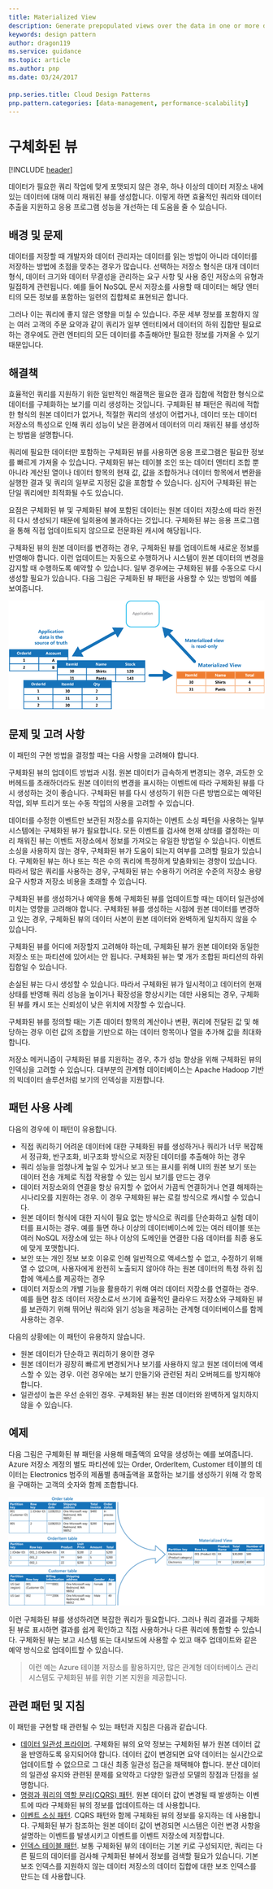```yaml
---
title: Materialized View
description: Generate prepopulated views over the data in one or more data stores when the data isn't ideally formatted for required query operations.
keywords: design pattern
author: dragon119
ms.service: guidance
ms.topic: article
ms.author: pnp
ms.date: 03/24/2017

pnp.series.title: Cloud Design Patterns
pnp.pattern.categories: [data-management, performance-scalability]
---
```


# 구체화된 뷰

[!INCLUDE [header](../_includes/header.md)]

데이터가 필요한 쿼리 작업에 맞게 포맷되지 않은 경우, 하나 이상의 데이터 저장소 내에 있는 데이터에 대해 미리 채워진 뷰를 생성합니다. 이렇게 하면 효율적인 쿼리와 데이터 추출을 지원하고 응용 프로그램 성능을 개선하는 데 도움을 줄 수 있습니다.

## 배경 및 문제

데이터를 저장할 때 개발자와 데이터 관리자는 데이터를 읽는 방법이 아니라 데이터를 저장하는 방법에 초점을 맞추는 경우가 많습니다. 선택하는 저장소 형식은 대개 데이터 형식, 데이터 크기와 데이터 무결성을 관리하는 요구 사항 및 사용 중인 저장소의 유형과 밀접하게 관련됩니다. 예를 들어 NoSQL 문서 저장소를 사용할 때 데이터는 해당 엔터티의 모든 정보를 포함하는 일련의 집합체로 표현되곤 합니다.

그러나 이는 쿼리에 좋지 않은 영향을 미칠 수 있습니다. 주문 세부 정보를 포함하지 않는 여러 고객의 주문 요약과 같이 쿼리가 일부 엔터티에서 데이터의 하위 집합만 필요로 하는 경우에도 관련 엔터티의 모든 데이터를 추출해야만 필요한 정보를 가져올 수 있기 때문입니다.

## 해결책

효율적인 쿼리를 지원하기 위한 일반적인 해결책은 필요한 결과 집합에 적합한 형식으로 데이터를 구체화하는 보기를 미리 생성하는 것입니다. 구체화된 뷰 패턴은 쿼리에 적합한 형식의 원본 데이터가 없거나, 적절한 쿼리의 생성이 어렵거나, 데이터 또는 데이터 저장소의 특성으로 인해 쿼리 성능이 낮은 환경에서 데이터의 미리 채워진 뷰를 생성하는 방법을 설명합니다.

쿼리에 필요한 데이터만 포함하는 구체화된 뷰를 사용하면 응용 프로그램은 필요한 정보를 빠르게 가져올 수 있습니다. 구체화된 뷰는 테이블 조인 또는 데이터 엔터티 조합 뿐 아니라 계산된 열이나 데이터 항목의 현재 값, 값을 조합하거나 데이터 항목에서 변환을 실행한 결과 및 쿼리의 일부로 지정된 값을 포함할 수 있습니다. 심지어 구체화된 뷰는 단일 쿼리에만 최적화될 수도 있습니다.

요점은 구체화된 뷰 및 구체화된 뷰에 포함된 데이터는 원본 데이터 저장소에 따라 완전히 다시 생성되기 때문에 일회용에 불과하다는 것입니다. 구체화된 뷰는 응용 프로그램을 통해 직접 업데이트되지 않으므로 전문화된 캐시에 해당됩니다.

구체화된 뷰의 원본 데이터를 변경하는 경우, 구체화된 뷰를 업데이트해 새로운 정보를 반영해야 합니다. 이런 업데이트는 자동으로 수행하거나 시스템이 원본 데이터의 변경을 감지할 때 수행하도록 예약할 수 있습니다. 일부 경우에는 구체화된 뷰를 수동으로 다시 생성할 필요가 있습니다. 다음 그림은 구체화된 뷰 패턴을 사용할 수 있는 방법의 예를 보여줍니다.

![Figure 1 shows an example of how the Materialized View pattern might be used](./_images/materialized-view-pattern-diagram.png)


## 문제 및 고려 사항

이 패턴의 구현 방법을 결정할 때는 다음 사항을 고려해야 합니다.

구체화된 뷰의 업데이트 방법과 시점. 원본 데이터가 급속하게 변경되는 경우, 과도한 오버헤드를 초래하더라도 원본 데이터의 변경을 표시하는 이벤트에 따라 구체화된 뷰를 다시 생성하는 것이 좋습니다. 구체화된 뷰를 다시 생성하기 위한 다른 방법으로는 예약된 작업, 외부 트리거 또는 수동 작업의 사용을 고려할 수 있습니다.

데이터를 수정한 이벤트만 보관된 저장소를 유지하는 이벤트 소싱 패턴을 사용하는 일부 시스템에는 구체화된 뷰가 필요합니다. 모든 이벤트를 검사해 현재 상태를 결정하는 미리 채워진 뷰는 이벤트 저장소에서 정보를 가져오는 유일한 방법일 수 있습니다. 이벤트 소싱을 사용하지 않는 경우, 구체화된 뷰가 도움이 되는지 여부를 고려할 필요가 있습니다. 구체화된 뷰는 하나 또는 적은 수의 쿼리에 특정하게 맞춤화되는 경향이 있습니다. 따라서 많은 쿼리를 사용하는 경우, 구체화된 뷰는 수용하기 어려운 수준의 저장소 용량 요구 사항과 저장소 비용을 초래할 수 있습니다.

구체화된 뷰를 생성하거나 예약을 통해 구체화된 뷰를 업데이트할 때는 데이터 일관성에 미치는 영향을 고려해야 합니다. 구체화된 뷰를 생성하는 시점에 원본 데이터를 변경하고 있는 경우, 구체화된 뷰의 데이터 사본이 원본 데이터와 완벽하게 일치하지 않을 수 있습니다.

구체화된 뷰를 어디에 저장할지 고려해야 하는데, 구체화된 뷰가 원본 데이터와 동일한 저장소 또는 파티션에 있어서는 안 됩니다. 구체화된 뷰는 몇 개가 조합된 파티션의 하위 집합일 수 있습니다.

손실된 뷰는 다시 생성할 수 있습니다. 따라서 구체화된 뷰가 일시적이고 데이터의 현재 상태를 반영해 쿼리 성능을 높이거나 확장성을 향상시키는 데만 사용되는 경우, 구체화된 뷰를 캐시 또는 신뢰성이 낮은 위치에 저장할 수 있습니다.

구체화된 뷰를 정의할 때는 기존 데이터 항목의 계산이나 변환, 쿼리에 전달된 값 및 해당하는 경우 이런 값의 조합을 기반으로 하는 데이터 항목이나 열을 추가해 값을 최대화합니다.

저장소 메커니즘이 구체화된 뷰를 지원하는 경우, 추가 성능 향상을 위해 구체화된 뷰의 인덱싱을 고려할 수 있습니다. 대부분의 관계형 데이터베이스는 Apache Hadoop 기반의 빅데이터 솔루션처럼 보기의 인덱싱을 지원합니다.

## 패턴 사용 사례

다음의 경우에 이 패턴이 유용합니다.
- 직접 쿼리하기 어려운 데이터에 대한 구체화된 뷰를 생성하거나 쿼리가 너무 복잡해서 정규화, 반구조화, 비구조화 방식으로 저장된 데이터를 추출해야 하는 경우
- 쿼리 성능을 엄청나게 높일 수 있거나 보고 또는 표시를 위해 UI의 원본 보기 또는 데이터 전송 개체로 직접 작용할 수 있는 임시 보기를 만드는 경우
- 데이터 저장소와의 연결을 항상 유지할 수 없어서 가끔씩 연결하거나 연결 해제하는 시나리오를 지원하는 경우. 이 경우 구체화된 뷰는 로컬 방식으로 캐시할 수 있습니다.
- 원본 데이터 형식에 대한 지식이 필요 없는 방식으로 쿼리를 단순화하고 실험 데이터를 표시하는 경우. 예를 들면 하나 이상의 데이터베이스에 있는 여러 테이블 또는 여러 NoSQL 저장소에 있는 하나 이상의 도메인을 연결한 다음 데이터를 최종 용도에 맞게 포맷합니다.
- 보안 또는 개인 정보 보호 이유로 인해 일반적으로 액세스할 수 없고, 수정하기 위해 열 수 없으며, 사용자에게 완전히 노출되지 않아야 하는 원본 데이터의 특정 하위 집합에 액세스를 제공하는 경우
- 데이터 저장소의 개별 기능을 활용하기 위해 여러 데이터 저장소를 연결하는 경우. 예를 들면 참조 데이터 저장소로서 쓰기에 효율적인 클라우드 저장소와 구체화된 뷰를 보관하기 위해 뛰어난 쿼리와 읽기 성능을 제공하는 관계형 데이터베이스를 함께 사용하는 경우.

다음의 상황에는 이 패턴이 유용하지 않습니다.
- 원본 데이터가 단순하고 쿼리하기 용이한 경우
- 원본 데이터가 굉장히 빠르게 변경되거나 보기를 사용하지 않고 원본 데이터에 액세스할 수 있는 경우. 이런 경우에는 보기 만들기와 관련된 처리 오버헤드를 방지해야 합니다.
- 일관성이 높은 우선 순위인 경우. 구체화된 뷰는 원본 데이터와 완벽하게 일치하지 않을 수 있습니다.

## 예제

다음 그림은 구체화된 뷰 패턴을 사용해 매출액의 요약을 생성하는 예를 보여줍니다. Azure 저장소 계정의 별도 파티션에 있는 Order, OrderItem, Customer 테이블의 데이터는 Electronics 범주의 제품별 총매출액을 포함하는 보기를 생성하기 위해 각 항목을 구매하는 고객의 숫자와 함께 조합합니다.

![Figure 2: Using the Materialized View pattern to generate a summary of sales](./_images/materialized-view-summary-diagram.png)


이런 구체화된 뷰를 생성하려면 복잡한 쿼리가 필요합니다. 그러나 쿼리 결과를 구체화된 뷰로 표시하면 결과를 쉽게 확인하고 직접 사용하거나 다른 쿼리에 통합할 수 있습니다. 구체화된 뷰는 보고 시스템 또는 대시보드에 사용할 수 있고 매주 업데이트와 같은 예약 방식으로 업데이트할 수 있습니다.

>  이런 예는 Azure 테이블 저장소를 활용하지만, 많은 관계형 데이터베이스 관리 시스템도 구체화된 뷰를 위한 기본 지원을 제공합니다.

## 관련 패턴 및 지침

이 패턴을 구현할 때 관련될 수 있는 패턴과 지침은 다음과 같습니다.
- [데이터 일관성 프라이머](https://msdn.microsoft.com/library/dn589800.aspx). 구체화된 뷰의 요약 정보는 구체화된 뷰가 원본 데이터 값을 반영하도록 유지되어야 합니다. 데이터 값이 변경되면 요약 데이터는 실시간으로 업데이트할 수 없으므로 그 대신 최종 일관성 접근을 채택해야 합니다. 분산 데이터의 일관성 유지와 관련된 문제를 요약하고 다양한 일관성 모델의 장점과 단점을 설명합니다.
- [명령과 쿼리의 역할 분리(CQRS) 패턴](cqrs.md). 원본 데이터 값이 변경될 때 발생하는 이벤트에 따라 구체화된 뷰의 정보를 업데이트하는 데 사용합니다.
- [이벤트 소싱 패턴](event-sourcing.md). CQRS 패턴와 함께 구체화된 뷰의 정보를 유지하는 데 사용합니다. 구체화된 뷰가 참조하는 원본 데이터 값이 변경되면 시스템은 이런 변경 사항을 설명하는 이벤트를 발생시키고 이벤트를 이벤트 저장소에 저장합니다.
- [인덱스 테이블 패턴](index-table.md). 보통 구체화된 뷰의 데이터는 기본 키로 구성되지만, 쿼리는 다른 필드의 데이터를 검사해 구체화된 뷰에서 정보를 검색할 필요가 있습니다. 기본 보조 인덱스를 지원하지 않는 데이터 저장소의 데이터 집합에 대한 보조 인덱스를 만드는 데 사용합니다.
